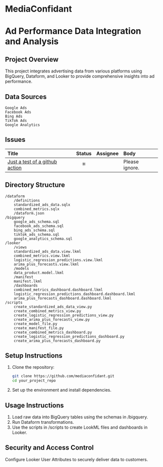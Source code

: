 # MediaConfidant
# Ad Performance Data Integration and Analysis

## Project Overview
This project integrates advertising data from various platforms using BigQuery, Dataform, and Looker to provide comprehensive insights into ad performance.

## Data Sources
	Google Ads
	Facebook Ads
	Bing Ads
	TikTok Ads
	Google Analytics

## Issues
<!-- issueTable -->
| Title                                                                                                  |         Status          | Assignee | Body           |
| :----------------------------------------------------------------------------------------------------- | :---------------------: | :------: | :------------- |
| <a href="https://github.com/wrenchchatrepo/orale_customer/issues/1">Just a test of a github action</a> | :eight_spoked_asterisk: |          | Please ignore. |
<!-- issueTable -->

## Directory Structure
```
/dataform
	/definitions
	standardized_ads_data.sqlx
	combined_metrics.sqlx
	/dataform.json
/bigquery
	google_ads_schema.sql
	facebook_ads_schema.sql
	bing_ads_schema.sql
	tiktok_ads_schema.sql
	google_analytics_schema.sql
/looker
	/views
	standardized_ads_data.view.lkml
	combined_metrics.view.lkml
	logistic_regression_predictions.view.lkml
	arima_plus_forecasts.view.lkml
	/models
	data_product.model.lkml
	/manifest
	manifest.lkml
	/dashboards
	combined_metrics_dashboard.dashboard.lkml
	logistic_regression_predictions_dashboard.dashboard.lkml
	arima_plus_forecasts_dashboard.dashboard.lkml
/scripts
	create_standardized_ads_data_view.py
	create_combined_metrics_view.py
	create_logistic_regression_predictions_view.py
	create_arima_plus_forecasts_view.py
	create_model_file.py
	create_manifest_file.py
	create_combined_metrics_dashboard.py
	create_logistic_regression_predictions_dashboard.py
	create_arima_plus_forecasts_dashboard.py
```

## Setup Instructions
1. Clone the repository:
   ```bash
   git clone https://github.com/mediaconfidant.git
   cd your_project_repo
2.	Set up the environment and install dependencies.

## Usage Instructions
1.	Load raw data into BigQuery tables using the schemas in /bigquery.
2.	Run Dataform transformations.
3.	Use the scripts in /scripts to create LookML files and dashboards in Looker.

## Security and Access Control
Configure Looker User Attributes to securely deliver data to customers.

